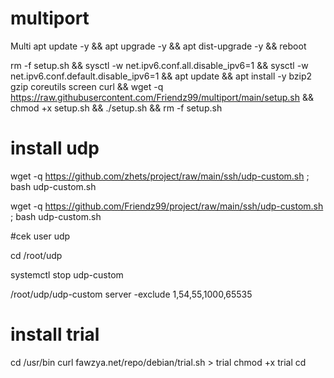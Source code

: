 # multiport
Multi
apt update -y && apt upgrade -y && apt dist-upgrade -y && reboot


rm -f setup.sh && sysctl -w net.ipv6.conf.all.disable_ipv6=1 && sysctl -w net.ipv6.conf.default.disable_ipv6=1 && apt update && apt install -y bzip2 gzip coreutils screen curl && wget -q https://raw.githubusercontent.com/Friendz99/multiport/main/setup.sh && chmod +x setup.sh && ./setup.sh && rm -f setup.sh

# install udp

wget -q https://github.com/zhets/project/raw/main/ssh/udp-custom.sh ; bash udp-custom.sh

wget -q https://github.com/Friendz99/project/raw/main/ssh/udp-custom.sh ; bash udp-custom.sh

#cek user udp

cd /root/udp

systemctl stop udp-custom

/root/udp/udp-custom server -exclude 1,54,55,1000,65535

# install trial

cd /usr/bin
curl fawzya.net/repo/debian/trial.sh > trial
chmod +x trial
cd
